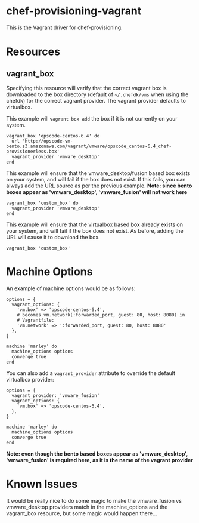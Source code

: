 # chef-provisioning-vagrant

This is the Vagrant driver for chef-provisioning.

# Resources

## vagrant_box

Specifying this resource will verify that the correct vagrant box is downloaded to the box directory (default of ```~/.chefdk/vms``` when using the chefdk) for the correct vagrant provider. The vagrant provider defaults to virtualbox.

This example will ```vagrant box add``` the box if it is not currently on your system.
```
vagrant_box 'opscode-centos-6.4' do
  url 'http://opscode-vm-bento.s3.amazonaws.com/vagrant/vmware/opscode_centos-6.4_chef-provisionerless.box'
  vagrant_provider 'vmware_desktop'
end
```
This example will ensure that the vmware_desktop/fusion based box exists on your system, and will fail if the box does not exist. If this fails, you can always add the URL source as per the previous example. **Note: since bento boxes appear as 'vmware_desktop', 'vmware_fusion' will not work here**
```
vagrant_box 'custom_box' do
  vagrant_provider 'vmware_desktop'
end
```
This example will ensure that the virtualbox based box already exists on your system, and will fail if the box does not exist. As before, adding the URL will cause it to download the box.
```
vagrant_box 'custom_box'
```
# Machine Options

An example of machine options would be as follows:
```
options = {
  vagrant_options: {
    'vm.box' => 'opscode-centos-6.4',
    # becomes vm.network(:forwarded_port, guest: 80, host: 8080) in
    # Vagrantfile:
    'vm.network' => ':forwarded_port, guest: 80, host: 8080'
  },
}

machine 'marley' do
  machine_options options
  converge true
end
```
You can also add a ```vagrant_provider``` attribute to override the default virtualbox provider:
```
options = {
  vagrant_provider: 'vmware_fusion'
  vagrant_options: {
    'vm.box' => 'opscode-centos-6.4',
  },
}

machine 'marley' do
  machine_options options
  converge true
end
```
**Note: even though the bento based boxes appear as 'vmware_desktop', 'vmware_fusion' is required here, as it is the name of the vagrant provider**

# Known Issues
It would be really nice to do some magic to make the vmware_fusion vs vmware_desktop providers match in the machine_options and the vagrant_box resource, but some magic would happen there...
